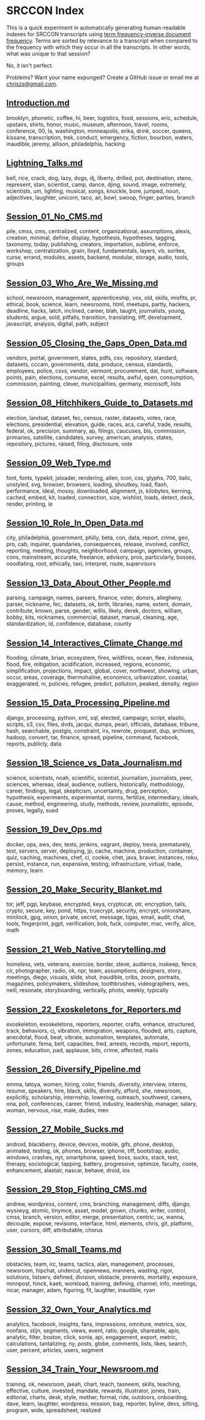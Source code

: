 SRCCON Index
============

This is a quick experiment in automatically generating human-readable indexes for SRCCON transcripts using [term frequency–inverse document frequency](http://en.wikipedia.org/wiki/Tf%E2%80%93idf). Terms are sorted by relevance to a transcript when compared to the frequency with which they occur in all the transcripts. In other words, what was unique to that session?

No, it isn't perfect.

Problems? Want your name expunged? Create a GitHub issue or email me at chriszs@gmail.com.



## [Introduction.md](https://github.com/OpenNews/srccon-data/blob/master/2014/transcripts/Introduction.md)

brooklyn, phonetic, coffee, hi, beer, logistics, food, sessions, eric, schedule, upstairs, shirts, honor, music, museum, afternoon, travel, rooms, conference, 00, la, washington, minneapolis, erika, drink, soccer, queens, kissane, transcription, trek, conduct, emergency, fiction, bourbon, waters, inaudible, jeremy, allison, philadelphia, hacking

## [Lightning_Talks.md](https://github.com/OpenNews/srccon-data/blob/master/2014/transcripts/Lightning_Talks.md)

bell, rice, crack, dog, lazy, dogs, dj, liberty, drilled, pot, destination, steno, represent, stan, scientist, camp, dance, djing, sound, image, extremely, scientists, um, lighting, musical, songs, knuckle, bore, jumped, noun, adjectives, laughter, unicorn, taco, air, bowl, swoop, finger, parties, branch

## [Session_01_No_CMS.md](https://github.com/OpenNews/srccon-data/blob/master/2014/transcripts/Session_01_No_CMS.md)

pile, cmss, cms, centralized, content, organizational, assumptions, alexis, creation, minimal, define, display, hypothesis, hypotheses, tagging, taxonomy, today, publishing, creators, importation, sublime, enforce, workshop, centralization, grain, lloyd, fundamentals, layers, vb, sorites, curse, errand, modules, assets, backend, modular, storage, audio, tools, groups

## [Session_03_Who_Are_We_Missing.md](https://github.com/OpenNews/srccon-data/blob/master/2014/transcripts/Session_03_Who_Are_We_Missing.md)

school, newsroom, management, apprenticeship, vox, old, skills, misfits, pr, ethical, book, science, learn, newsrooms, html, meetups, partly, hackers, deadline, hacks, latch, inclined, career, blah, taught, journalists, young, students, argue, sold, pitfalls, transition, translating, tiff, development, javascript, analysis, digital, path, subject

## [Session_05_Closing_the_Gaps_Open_Data.md](https://github.com/OpenNews/srccon-data/blob/master/2014/transcripts/Session_05_Closing_the_Gaps_Open_Data.md)

vendors, portal, government, states, pdfs, csv, repository, standard, datasets, cccam, governments, data, produce, census, standards, employees, police, csvs, vendor, vermont, procurement, dat, hunt, software, points, pain, elections, consume, excel, results, awful, open, consumption, commission, painting, clever, municipalities, germany, microsoft, lists

## [Session_08_Hitchhikers_Guide_to_Datasets.md](https://github.com/OpenNews/srccon-data/blob/master/2014/transcripts/Session_08_Hitchhikers_Guide_to_Datasets.md)

election, landsat, dataset, fec, census, raster, datasets, votes, race, elections, presidential, elevation, guide, races, acs, careful, trade, results, federal, ok, precision, summary, ap, filings, caucuses, bls, commission, primaries, satellite, candidates, survey, american, analysis, states, repository, pictures, raised, filing, disclosure, vote

## [Session_09_Web_Type.md](https://github.com/OpenNews/srccon-data/blob/master/2014/transcripts/Session_09_Web_Type.md)

font, fonts, typekit, jsloader, rendering, allen, icon, css, glyphs, 700, italic, unstyled, svg, browser, browsers, loading, shoutkey, load, flash, performance, ideal, mossy, downloaded, alignment, js, kilobytes, kerning, cached, embed, kit, loaded, connection, size, wishlist, loads, detect, deck, render, printing, ie

## [Session_10_Role_In_Open_Data.md](https://github.com/OpenNews/srccon-data/blob/master/2014/transcripts/Session_10_Role_In_Open_Data.md)

city, philadelphia, government, philly, beta, con, data, report, crime, geo, pro, cab, inquirer, quandaries, consequences, release, involved, conflict, reporting, meeting, thoughts, neighborhood, campaign, agencies, groups, cons, mainstream, accurate, freelance, advisory, pros, particularly, bosses, noodlating, root, ethically, taxi, interpret, route, supervisors

## [Session_13_Data_About_Other_People.md](https://github.com/OpenNews/srccon-data/blob/master/2014/transcripts/Session_13_Data_About_Other_People.md)

parsing, campaign, names, parsers, finance, voter, donors, allegheny, parser, nickname, fec, datasets, ok, birth, libraries, name, extent, domain, contribute, known, parse, gender, willis, likely, derek, doctors, william, bobby, kits, nicknames, commercial, dataset, manual, cleaning, age, standardization, id, confidence, database, county

## [Session_14_Interactives_Climate_Change.md](https://github.com/OpenNews/srccon-data/blob/master/2014/transcripts/Session_14_Interactives_Climate_Change.md)

flooding, climate, brian, ecosystem, fires, wildfires, ocean, flee, indonesia, flood, fire, mitigation, acidification, increased, regions, economic, simplification, projections, impact, global, cover, northwest, showing, urban, occur, areas, coverage, thermohaline, economics, urbanization, coastal, exaggerated, ni, policies, refugee, predict, pollution, peaked, density, region

## [Session_15_Data_Processing_Pipeline.md](https://github.com/OpenNews/srccon-data/blob/master/2014/transcripts/Session_15_Data_Processing_Pipeline.md)

django, processing, python, xml, sql, elected, campaign, script, elastic, scripts, s3, csv, files, dvds, jacqui, dumps, pearl, officials, database, tribune, hash, searchable, postgis, constraint, irs, rewrote, proquest, dup, archives, hadoop, convert, tar, finance, spread, pipeline, command, facebook, reports, publicly, data

## [Session_18_Science_vs_Data_Journalism.md](https://github.com/OpenNews/srccon-data/blob/master/2014/transcripts/Session_18_Science_vs_Data_Journalism.md)

science, scientists, noah, scientific, scientist, journalism, journalists, peer, sciences, whereas, ideal, audience, outliers, historically, methodology, career, findings, legal, skepticism, uncertainty, drug, perception, hypothesis, experiments, experimental, norms, fertilize, intermediary, ideals, cause, method, engineering, study, methods, review, journalistic, episode, proves, legally, sued

## [Session_19_Dev_Ops.md](https://github.com/OpenNews/srccon-data/blob/master/2014/transcripts/Session_19_Dev_Ops.md)

docker, ops, aws, dev, tests, jenkins, vagrant, deploy, trevis, prematurely, test, servers, server, deploying, jp, cache, machine, production, container, quiz, caching, machines, chef, ci, cookie, chet, java, braver, instances, roku, persist, instance, run, expensive, testing, infrastructure, virtual, trade, memory, learn

## [Session_20_Make_Security_Blanket.md](https://github.com/OpenNews/srccon-data/blob/master/2014/transcripts/Session_20_Make_Security_Blanket.md)

tor, jeff, pgp, keybase, encrypted, keys, cryptocat, otr, encryption, tails, crypto, secure, key, pond, https, truecrypt, security, encrypt, onionshare, minilock, gpg, onion, private, secret, message, tigas, email, audit, chat, tools, fingerprint, pgpt, verification, bob, fuck, computer, mac, verify, alice, math

## [Session_21_Web_Native_Storytelling.md](https://github.com/OpenNews/srccon-data/blob/master/2014/transcripts/Session_21_Web_Native_Storytelling.md)

homeless, vets, veterans, exercise, border, steve, audience, inskeep, fence, cir, photographer, radio, ok, npr, team, assumptions, designers, story, meetings, diego, visuals, slide, shot, inaudible, cribs, zoom, portraits, magazines, policymakers, slideshow, toothbrushes, videographers, wes, neill, resonate, storyboarding, vertically, photo, weekly, typically

## [Session_22_Exoskeletons_for_Reporters.md](https://github.com/OpenNews/srccon-data/blob/master/2014/transcripts/Session_22_Exoskeletons_for_Reporters.md)

exoskeleton, exoskeletons, reporters, reporter, crafts, enhance, structured, track, behaviors, cj, vibration, immigration, weapons, flooded, arts, capture, anecdotal, flood, beat, vibrate, automation, templates, automate, unfortunate, fema, belt, capacities, fred, arrests, records, report, reports, zones, education, pad, applause, bits, crime, affected, mails

## [Session_26_Diversify_Pipeline.md](https://github.com/OpenNews/srccon-data/blob/master/2014/transcripts/Session_26_Diversify_Pipeline.md)

emma, latoya, women, hiring, color, friends, diversity, interview, interns, resume, speakers, hire, black, skills, diversify, afford, she, newsroom, explicitly, scholarship, internship, lowering, outreach, southwest, careers, ona, poll, conferences, career, friend, industry, leadership, manager, salary, woman, nervous, rise, male, dudes, men

## [Session_27_Mobile_Sucks.md](https://github.com/OpenNews/srccon-data/blob/master/2014/transcripts/Session_27_Mobile_Sucks.md)

android, blackberry, device, devices, mobile, gifs, phone, desktop, animated, testing, ok, phones, browser, iphone, tiff, bootstrap, audio, windows, crashes, nyt, smartphone, speed, boss, sucks, stack, test, therapy, sociological, tapping, battery, progressive, optimize, faculty, coote, enhancement, alastair, nascar, behave, droid, ios

## [Session_29_Stop_Fighting_CMS.md](https://github.com/OpenNews/srccon-data/blob/master/2014/transcripts/Session_29_Stop_Fighting_CMS.md)

andrew, wordpress, content, cms, branching, management, diffs, django, wysiwyg, atomic, tinymce, asset, model, grown, chunks, writer, control, cmss, branch, version, editor, merge, presentation, centric, ux, wanna, decouple, expose, revisions, interface, html, elements, chris, git, platform, user, cursors, diff, attributable, chorus

## [Session_30_Small_Teams.md](https://github.com/OpenNews/srccon-data/blob/master/2014/transcripts/Session_30_Small_Teams.md)

obstacles, team, irc, teams, tactics, alan, management, processes, newsroom, hipchat, undercut, opennews, manners, wasting, rigor, solutions, listserv, defined, division, obstacle, prevents, mortality, exposure, minnpost, hinck, kaeti, workload, training, defining, channel, info, meetings, nicar, manager, adam, figuring, fit, laughter, inaudible, ryan

## [Session_32_Own_Your_Analytics.md](https://github.com/OpenNews/srccon-data/blob/master/2014/transcripts/Session_32_Own_Your_Analytics.md)

analytics, facebook, insights, fans, impressions, omniture, metrics, sox, nonfans, stijn, segments, views, event, ratio, google, shareable, apis, analytic, filter, boston, click, sonia, api, engagement, export, metric, calculations, tantalizing, ny, posts, globe, comments, lists, likes, search, user, percent, articles, users, segment

## [Session_34_Train_Your_Newsroom.md](https://github.com/OpenNews/srccon-data/blob/master/2014/transcripts/Session_34_Train_Your_Newsroom.md)

training, ok, newsroom, jaeah, chart, teach, tasneem, skills, teaching, effective, culture, invested, mandate, rewards, illustrator, jones, train, editorial, charts, desk, style, mother, formal, ride, outdoors, onboarding, dave, learn, laughter, wordpress, mission, bag, reporter, byline, devs, sitting, program, wide, spreadsheet, realized